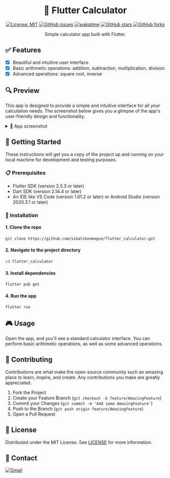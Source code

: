 <h1 align="center">  🧮  Flutter Calculator </h1>

<div align="center">

[![License: MIT](https://img.shields.io/badge/License-MIT-yellow.svg)](https://opensource.org/licenses/MIT)
[![GitHub issues](https://img.shields.io/github/issues/sikatikenmogne/flutter_calculator)](https://github.com/sikatikenmogne/flutter_calculator/issues)
[![wakatime](https://wakatime.com/badge/user/018cee13-789a-4312-ba87-bff7005ff31b/project/372f01fd-4d0b-483b-b027-de232d6b4adb.svg)](https://wakatime.com/badge/user/018cee13-789a-4312-ba87-bff7005ff31b/project/372f01fd-4d0b-483b-b027-de232d6b4adb)
[![GitHub stars](https://img.shields.io/github/stars/sikatikenmogne/flutter_calculator)](https://github.com/sikatikenmogne/flutter_calculator/stargazers)
[![GitHub forks](https://img.shields.io/github/forks/sikatikenmogne/flutter_calculator)](https://github.com/sikatikenmogne/flutter_calculator/network)

Simple calculator app built with Flutter.

</div>

## ✅ Features

- [x] Beautiful and intuitive user interface
- [x] Basic arithmetic operations: addition, subtraction, multiplication, division
- [x] Advanced operations: square root, inverse

## :mag: Preview

This app is designed to provide a simple and intuitive interface for all your calculation needs. The screenshot below gives you a glimpse of the app's user-friendly design and functionality.

<details>
<summary>📸 App screenshot</summary>
<div align="center">

<img src="screenshot.jpg" height="600px">

</div>
</details>

## :rocket: Getting Started

These instructions will get you a copy of the project up and running on your local machine for development and testing purposes.

### :clipboard: Prerequisites

- Flutter SDK (version 2.5.3 or later)
- Dart SDK (version 2.14.4 or later)
- An IDE like VS Code (version 1.61.2 or later) or Android Studio (version 2020.3.1 or later)

### :wrench: Installation

#### 1. Clone the repo

```sh
git clone https://github.com/sikatikenmogne/flutter_calculator.git
```

#### 2. Navigate to the project directory

```sh
cd flutter_calculator
```

#### 3. Install dependencies

```sh
flutter pub get
```

#### 4. Run the app

```sh
flutter run
```

## :video_game: Usage

Open the app, and you'll see a standard calculator interface. You can perform basic arithmetic operations, as well as some advanced operations.

## :handshake: Contributing

Contributions are what make the open-source community such an amazing place to learn, inspire, and create. Any contributions you make are greatly appreciated.

   1. Fork the Project
   2. Create your Feature Branch (`git checkout -b feature/AmazingFeature`)
   3. Commit your Changes (`git commit -m 'Add some AmazingFeature'`)
   4. Push to the Branch (`git push origin feature/AmazingFeature`)
   5. Open a Pull Request

## :page_with_curl: License

Distributed under the MIT License. See [LICENSE](LICENSE) for more information.

## :email: Contact

[![Gmail](https://img.shields.io/badge/Gmail-D14836?style=for-the-badge&logo=gmail&logoColor=white)](mailto:sikatikenmogne@gmail.com)

